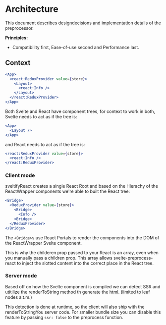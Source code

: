 # Architecture

This document describes designdecisions and implementation details of the preprocessor.

**Principles:**

- Compatibility first, Ease-of-use second and Performance last.

## Context

```jsx
<App>
  <react:ReduxProvider value={store}>
    <Layout>
      <react:Info />
    </Layout>
  </react:ReduxProvider>
</App>
```

Both Svelte and React have component trees, for context to work in both, Svelte needs to act as if the tree is:

```jsx
<App>
  <Layout />
</App>
```

and React needs to act as if the tree is:

```jsx
<react:ReduxProvider value={store}>
  <react:Info />
</react:ReduxProvider>
```

### Client mode

sveltifyReact creates a single React Root and based on the Hierachy of the ReactWrapper components we're able to built the React tree:

```jsx
<Bridge>
  <ReduxProvider value={store}>
    <Bridge>
      <Info />
    <Bridge>
  </ReduxProvider>
</Bridge>
```

The `<Bridge>`s use React Portals to render the components into the DOM of the ReactWrapper Svelte component.

This is why the childeren prop passed to your React is an array, even when you manually pass a children prop.
This array allows svelte-preprocess-react to inject the slotted content into the correct place in the React tree.

### Server mode

Based off on how the Svelte component is compiled we can detect SSR and utitilize the renderToString method th generate the html. (limited to leaf nodes a.t.m.)

This detection is done at runtime, so the client will also ship with the renderToStringYou server code.
For smaller bundle size you can disable this feature by passing `ssr: false` to the preprocess function.
